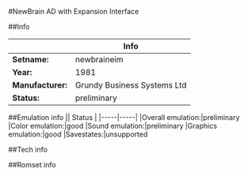 #NewBrain AD with Expansion Interface

##Info

||Info|
|-----|-----|
|**Setname:**|newbraineim
|**Year:**|1981
|**Manufacturer:**|Grundy Business Systems Ltd
|**Status:**|preliminary

##Emulation info
|| Status |
|-----|-----|
|Overall emulation:|preliminary
|Color emulation:|good
|Sound emulation:|preliminary
|Graphics emulation:|good
|Savestates:|unsupported

##Tech info

##Romset info

<!--- START OF EDITED COMMENT DO NOT TOUCH TEXT ABOVE-->
